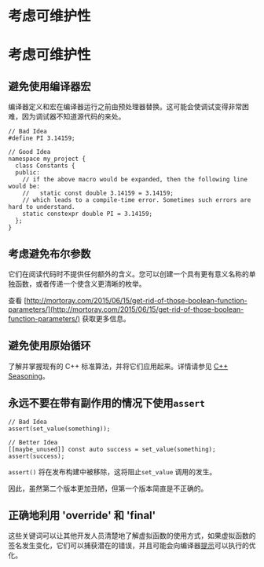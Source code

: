 # 考虑可维护性

# 考虑可维护性

## 避免使用编译器宏

编译器定义和宏在编译器运行之前由预处理器替换。这可能会使调试变得非常困难，因为调试器不知道源代码的来处。

```
// Bad Idea
#define PI 3.14159;

// Good Idea
namespace my_project {
  class Constants {
  public:
    // if the above macro would be expanded, then the following line would be:
    //   static const double 3.14159 = 3.14159;
    // which leads to a compile-time error. Sometimes such errors are hard to understand.
    static constexpr double PI = 3.14159;
  };
} 
```

## 考虑避免布尔参数

它们在阅读代码时不提供任何额外的含义。您可以创建一个具有更有意义名称的单独函数，或者传递一个使含义更清晰的枚举。

查看 [http://mortoray.com/2015/06/15/get-rid-of-those-boolean-function-parameters/](http://mortoray.com/2015/06/15/get-rid-of-those-boolean-function-parameters/) 获取更多信息。

## 避免使用原始循环

了解并掌握现有的 C++ 标准算法，并将它们应用起来。详情请参见 [C++ Seasoning](https://www.youtube.com/watch?v=qH6sSOr-yk8)。

## 永远不要在带有副作用的情况下使用`assert`

```
// Bad Idea
assert(set_value(something));

// Better Idea
[[maybe_unused]] const auto success = set_value(something);
assert(success); 
```

`assert()` 将在发布构建中被移除，这将阻止`set_value` 调用的发生。

因此，虽然第二个版本更加丑陋，但第一个版本简直是不正确的。

## 正确地利用 'override' 和 'final'

这些关键词可以让其他开发人员清楚地了解虚拟函数的使用方式，如果虚拟函数的签名发生变化，它们可以捕获潜在的错误，并且可能会向编译器[提示](http://stackoverflow.com/questions/7538820/how-does-the-compiler-benefit-from-cs-new-final-keyword)可以执行的优化。
